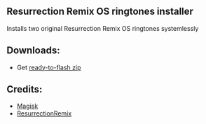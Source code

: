 ## Resurrection Remix OS ringtones installer



Installs two original Resurrection Remix OS ringtones systemlessly

## Downloads:
* Get [ready-to-flash zip](https://github.com/alexVinarskis/RR-OS-Ringtones/releases/)

## Credits:
* [Magisk](https://github.com/topjohnwu/Magisk)
* [ResurrectionRemix](https://github.com/ResurrectionRemix)

